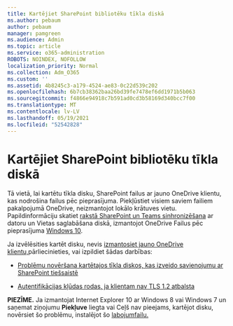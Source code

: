 ```yaml
---
title: Kartējiet SharePoint bibliotēku tīkla diskā
ms.author: pebaum
author: pebaum
manager: pamgreen
ms.audience: Admin
ms.topic: article
ms.service: o365-administration
ROBOTS: NOINDEX, NOFOLLOW
localization_priority: Normal
ms.collection: Adm_O365
ms.custom: ''
ms.assetid: 4b8245c3-a179-4524-ae83-0c22d539c202
ms.openlocfilehash: 6b7cb38362baa26bd39fe7478ef6dd1971b5b063
ms.sourcegitcommit: f4866e94918c7b591ad0cd3b58169d340bcc7f00
ms.translationtype: MT
ms.contentlocale: lv-LV
ms.lasthandoff: 05/19/2021
ms.locfileid: "52542828"
---
```

# <a name="map-a-sharepoint-library-to-a-network-drive"></a>Kartējiet SharePoint bibliotēku tīkla diskā

Tā vietā, lai kartētu tīkla disku, SharePoint failus ar jauno OneDrive klientu, kas nodrošina failus pēc pieprasījuma. Piekļūstiet visiem saviem failiem pakalpojumā OneDrive, neizmantojot lokālo krātuves vietu. Papildinformāciju skatiet [rakstā SharePoint un Teams sinhronizēšana](https://support.microsoft.com/office/sync-sharepoint-and-teams-files-with-your-computer-6de9ede8-5b6e-4503-80b2-6190f3354a88) ar datoru un Vietas saglabāšana diskā, izmantojot OneDrive Failus pēc pieprasījuma [Windows 10](https://support.microsoft.com/office/save-disk-space-with-onedrive-files-on-demand-for-windows-10-0e6860d3-d9f3-4971-b321-7092438fb38e).

Ja izvēlēsities kartēt disku, nevis [izmantosiet jauno OneDrive klientu,](https://support.microsoft.com/office/sync-sharepoint-and-teams-files-with-your-computer-6de9ede8-5b6e-4503-80b2-6190f3354a88)pārliecinieties, vai izpildiet šādas darbības:

- [Problēmu novēršana kartētajos tīkla diskos, kas izveido savienojumu ar SharePoint tiešsaistē](/sharepoint/support/administration/troubleshoot-mapped-network-drives)

- [Autentifikācijas kļūdas rodas, ja klientam nav TLS 1.2 atbalsta](/sharepoint/troubleshoot/administration/authentication-errors-tls12-support#network-drive-mapped-to-a-sharepoint-library)  

**PIEZĪME.** Ja izmantojat Internet Explorer 10 ar Windows 8 vai Windows 7 un saņemat ziņojumu **Piekļuve** liegta vai Ceļš nav pieejams, kartējot disku, novērsiet šo problēmu, instalējot šo [labojumfailu.](https://support.microsoft.com/topic/error-when-you-open-a-sharepoint-document-library-in-windows-explorer-or-map-a-network-drive-to-the-library-after-you-install-internet-explorer-10-96e640ba-059f-9b09-bb91-2a0319ee8b1d) 